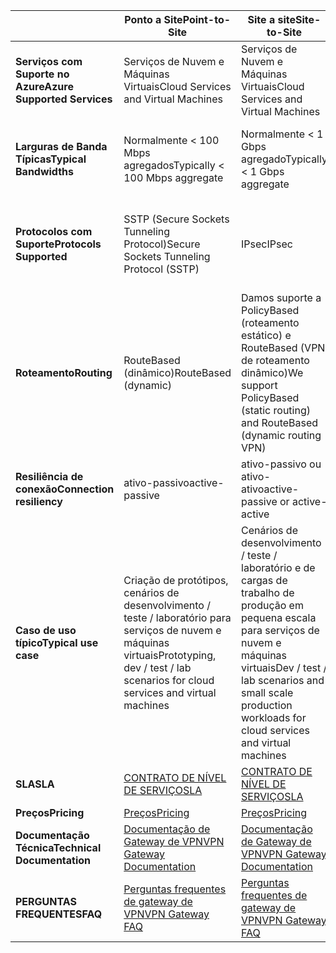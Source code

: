 |  | <span data-ttu-id="10e41-101">**Ponto a Site**</span><span class="sxs-lookup"><span data-stu-id="10e41-101">**Point-to-Site**</span></span> | <span data-ttu-id="10e41-102">**Site a site**</span><span class="sxs-lookup"><span data-stu-id="10e41-102">**Site-to-Site**</span></span> | <span data-ttu-id="10e41-103">**ExpressRoute**</span><span class="sxs-lookup"><span data-stu-id="10e41-103">**ExpressRoute**</span></span> |
| --- | --- | --- | --- |
| <span data-ttu-id="10e41-104">**Serviços com Suporte no Azure**</span><span class="sxs-lookup"><span data-stu-id="10e41-104">**Azure Supported Services**</span></span> |<span data-ttu-id="10e41-105">Serviços de Nuvem e Máquinas Virtuais</span><span class="sxs-lookup"><span data-stu-id="10e41-105">Cloud Services and Virtual Machines</span></span> |<span data-ttu-id="10e41-106">Serviços de Nuvem e Máquinas Virtuais</span><span class="sxs-lookup"><span data-stu-id="10e41-106">Cloud Services and Virtual Machines</span></span> |[<span data-ttu-id="10e41-107">Lista de serviços</span><span class="sxs-lookup"><span data-stu-id="10e41-107">Services list</span></span>](../articles/expressroute/expressroute-faqs.md#supported-services) |
| <span data-ttu-id="10e41-108">**Larguras de Banda Típicas**</span><span class="sxs-lookup"><span data-stu-id="10e41-108">**Typical Bandwidths**</span></span> |<span data-ttu-id="10e41-109">Normalmente < 100 Mbps agregados</span><span class="sxs-lookup"><span data-stu-id="10e41-109">Typically < 100 Mbps aggregate</span></span> |<span data-ttu-id="10e41-110">Normalmente < 1 Gbps agregado</span><span class="sxs-lookup"><span data-stu-id="10e41-110">Typically < 1 Gbps aggregate</span></span> |<span data-ttu-id="10e41-111">50 Mbps, 100 Mbps, 200 Mbps, 500 Mbps, 1 Gbps, 2 Gbps, 5 Gbps e 10 Gbps</span><span class="sxs-lookup"><span data-stu-id="10e41-111">50 Mbps, 100 Mbps, 200 Mbps, 500 Mbps, 1 Gbps, 2 Gbps, 5 Gbps, 10 Gbps</span></span> |
| <span data-ttu-id="10e41-112">**Protocolos com Suporte**</span><span class="sxs-lookup"><span data-stu-id="10e41-112">**Protocols Supported**</span></span> |<span data-ttu-id="10e41-113">SSTP (Secure Sockets Tunneling Protocol)</span><span class="sxs-lookup"><span data-stu-id="10e41-113">Secure Sockets Tunneling Protocol (SSTP)</span></span> |<span data-ttu-id="10e41-114">IPsec</span><span class="sxs-lookup"><span data-stu-id="10e41-114">IPsec</span></span> |<span data-ttu-id="10e41-115">Conexão direta pelas tecnologias VLANs e VPN do NSP (MPLS, VPLS...)</span><span class="sxs-lookup"><span data-stu-id="10e41-115">Direct connection over VLANs, NSP's VPN technologies (MPLS, VPLS,...)</span></span> |
| <span data-ttu-id="10e41-116">**Roteamento**</span><span class="sxs-lookup"><span data-stu-id="10e41-116">**Routing**</span></span> |<span data-ttu-id="10e41-117">RouteBased (dinâmico)</span><span class="sxs-lookup"><span data-stu-id="10e41-117">RouteBased (dynamic)</span></span> |<span data-ttu-id="10e41-118">Damos suporte a PolicyBased (roteamento estático) e RouteBased (VPN de roteamento dinâmico)</span><span class="sxs-lookup"><span data-stu-id="10e41-118">We support PolicyBased (static routing) and RouteBased (dynamic routing VPN)</span></span> |<span data-ttu-id="10e41-119">BGP</span><span class="sxs-lookup"><span data-stu-id="10e41-119">BGP</span></span> |
| <span data-ttu-id="10e41-120">**Resiliência de conexão**</span><span class="sxs-lookup"><span data-stu-id="10e41-120">**Connection resiliency**</span></span> |<span data-ttu-id="10e41-121">ativo-passivo</span><span class="sxs-lookup"><span data-stu-id="10e41-121">active-passive</span></span> |<span data-ttu-id="10e41-122">ativo-passivo ou ativo-ativo</span><span class="sxs-lookup"><span data-stu-id="10e41-122">active-passive or active-active</span></span> |<span data-ttu-id="10e41-123">ativo-ativo</span><span class="sxs-lookup"><span data-stu-id="10e41-123">active-active</span></span> |
| <span data-ttu-id="10e41-124">**Caso de uso típico**</span><span class="sxs-lookup"><span data-stu-id="10e41-124">**Typical use case**</span></span> |<span data-ttu-id="10e41-125">Criação de protótipos, cenários de desenvolvimento / teste / laboratório para serviços de nuvem e máquinas virtuais</span><span class="sxs-lookup"><span data-stu-id="10e41-125">Prototyping, dev / test / lab scenarios for cloud services and virtual machines</span></span> |<span data-ttu-id="10e41-126">Cenários de desenvolvimento / teste / laboratório e de cargas de trabalho de produção em pequena escala para serviços de nuvem e máquinas virtuais</span><span class="sxs-lookup"><span data-stu-id="10e41-126">Dev / test / lab scenarios and small scale production workloads for cloud services and virtual machines</span></span> |<span data-ttu-id="10e41-127">Acessar tooall Azure services (validado lista), corporativos e missão cargas de trabalho críticas, Backup, dados grandes, o Azure como um local de recuperação de desastres</span><span class="sxs-lookup"><span data-stu-id="10e41-127">Access tooall Azure services (validated list), Enterprise-class and mission critical workloads, Backup, Big Data, Azure as a DR site</span></span> |
| <span data-ttu-id="10e41-128">**SLA**</span><span class="sxs-lookup"><span data-stu-id="10e41-128">**SLA**</span></span> |[<span data-ttu-id="10e41-129">CONTRATO DE NÍVEL DE SERVIÇO</span><span class="sxs-lookup"><span data-stu-id="10e41-129">SLA</span></span>](https://azure.microsoft.com/support/legal/sla/) |[<span data-ttu-id="10e41-130">CONTRATO DE NÍVEL DE SERVIÇO</span><span class="sxs-lookup"><span data-stu-id="10e41-130">SLA</span></span>](https://azure.microsoft.com/support/legal/sla/) |[<span data-ttu-id="10e41-131">CONTRATO DE NÍVEL DE SERVIÇO</span><span class="sxs-lookup"><span data-stu-id="10e41-131">SLA</span></span>](https://azure.microsoft.com/support/legal/sla/) |
| <span data-ttu-id="10e41-132">**Preços**</span><span class="sxs-lookup"><span data-stu-id="10e41-132">**Pricing**</span></span> |[<span data-ttu-id="10e41-133">Preços</span><span class="sxs-lookup"><span data-stu-id="10e41-133">Pricing</span></span>](https://azure.microsoft.com/pricing/details/vpn-gateway/) |[<span data-ttu-id="10e41-134">Preços</span><span class="sxs-lookup"><span data-stu-id="10e41-134">Pricing</span></span>](https://azure.microsoft.com/pricing/details/vpn-gateway/) |[<span data-ttu-id="10e41-135">Preços</span><span class="sxs-lookup"><span data-stu-id="10e41-135">Pricing</span></span>](https://azure.microsoft.com/pricing/details/expressroute/) |
| <span data-ttu-id="10e41-136">**Documentação Técnica**</span><span class="sxs-lookup"><span data-stu-id="10e41-136">**Technical Documentation**</span></span> |[<span data-ttu-id="10e41-137">Documentação de Gateway de VPN</span><span class="sxs-lookup"><span data-stu-id="10e41-137">VPN Gateway Documentation</span></span>](https://azure.microsoft.com/documentation/services/vpn-gateway/) |[<span data-ttu-id="10e41-138">Documentação de Gateway de VPN</span><span class="sxs-lookup"><span data-stu-id="10e41-138">VPN Gateway Documentation</span></span>](https://azure.microsoft.com/documentation/services/vpn-gateway/) |[<span data-ttu-id="10e41-139">Documentação do ExpressRoute</span><span class="sxs-lookup"><span data-stu-id="10e41-139">ExpressRoute Documentation</span></span>](https://azure.microsoft.com/documentation/services/expressroute/) |
| <span data-ttu-id="10e41-140">**PERGUNTAS FREQUENTES**</span><span class="sxs-lookup"><span data-stu-id="10e41-140">**FAQ**</span></span> |[<span data-ttu-id="10e41-141">Perguntas frequentes de gateway de VPN</span><span class="sxs-lookup"><span data-stu-id="10e41-141">VPN Gateway FAQ</span></span>](../articles/vpn-gateway/vpn-gateway-vpn-faq.md) |[<span data-ttu-id="10e41-142">Perguntas frequentes de gateway de VPN</span><span class="sxs-lookup"><span data-stu-id="10e41-142">VPN Gateway FAQ</span></span>](../articles/vpn-gateway/vpn-gateway-vpn-faq.md) |[<span data-ttu-id="10e41-143">Perguntas Frequentes sobre o ExpressRoute</span><span class="sxs-lookup"><span data-stu-id="10e41-143">ExpressRoute FAQ</span></span>](../articles/expressroute/expressroute-faqs.md) |

